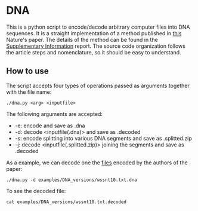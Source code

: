 DNA
===

This is a python script to encode/decode arbitrary computer files into DNA sequences.
It is a straight implementation of a method published in [this][1] Nature's paper.
The details of the method can be found in the [Supplementary Information][2] report.
The source code organization follows the article steps and nomenclature, so it should be easy to understand.

How to use
----------


The script accepts four types of operations passed as arguments together with the file name:

    ./dna.py <arg> <inputfile>

The following arguments are accepted:
* -e: encode <inputfile> and save as <inputfile>.dna
* -d: decode <inputfile(.dna)> and save as <inputfile>.decoded
* -s: encode <inputfile> splitting into various DNA segments and save as <inputfile>.splitted.zip
* -j: decode <inputfile(.splitted.zip)> joining the segments and save as <inputfile>.decoded

As a example, we can decode one the [files][3] encoded by the authors of the paper:

    ./dna.py -d examples/DNA_versions/wssnt10.txt.dna
    
To see the decoded file:

    cat examples/DNA_versions/wssnt10.txt.decoded

[1]:http://www.nature.com/nature/journal/v494/n7435/full/nature11875.html
[2]:http://www.nature.com/nature/journal/v494/n7435/extref/nature11875-s2.pdf
[3]:http://www.ebi.ac.uk/goldman-srv/DNA-storage/orig_files/
